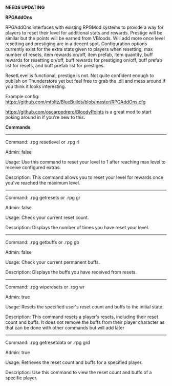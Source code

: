 **NEEDS UPDATING**

**RPGAddOns**

RPGAddOns interfaces with existing RPGMod systems to provide a way for players to reset their level for additional stats and rewards. Prestige will be similar but the points will be earned from VBloods. Will add more once level resetting and prestiging are in a decent spot. Configuration options currently exist for the extra stats given to players when resetting, max number of resets, item rewards on/off, item prefab, item quantity, buff rewards for resetting on/off, buff rewards for prestiging on/off, buff prefab list for resets, and buff prefab list for prestiges.

ResetLevel is functional, prestige is not. Not quite confident enough to publish on Thunderstore yet but feel free to grab the .dll and mess around if you think it looks interesting.

Example config: https://github.com/mfoltz/BlueBuilds/blob/master/RPGAddOns.cfg

https://github.com/oscarpedrero/BloodyPoints is a great mod to start poking around in if you're new to this.

**Commands**
___________________________________
Command: .rpg resetlevel or .rpg rl

Admin: false

Usage: Use this command to reset your level to 1 after reaching max level to receive configured extras.

Description: This command allows you to reset your level for rewards once you've reached the maximum level.
___________________________________
Command: .rpg getresets or .rpg gr

Admin: false

Usage: Check your current reset count.

Description: Displays the number of times you have reset your level.
___________________________________
Command: .rpg getbuffs or .rpg gb

Admin: false

Usage: Check your current permanent buffs.

Description: Displays the buffs you have received from resets.
___________________________________
Command: .rpg wiperesets or .rpg wr <PlayerName>

Admin: true

Usage: Resets the specified user's reset count and buffs to the initial state.

Description: This command resets a player's resets, including their reset count and buffs. It does not remove the buffs from their player character as that can be done with other commands but will add later
___________________________________
Command: .rpg getresetdata or .rpg grd <PlayerName>

Admin: true

Usage: Retrieves the reset count and buffs for a specified player.

Description: Use this command to view the reset count and buffs of a specific player.
